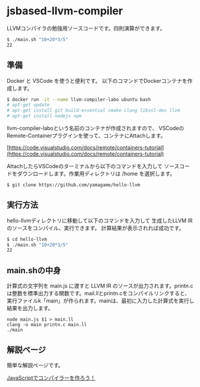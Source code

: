 # jsbased-llvm-compiler

LLVMコンパイラの勉強用ソースコードです。四則演算ができます。

```bash
$ ./main.sh "10+20*3/5"
22
```

## 準備

Docker と VSCode を使うと便利です。
以下のコマンドでDockerコンテナを作成します。

```bash
$ docker run -it --name llvm-compiler-labo ubuntu bash
# apt-get update
# apt-get install git build-essential cmake clang libssl-dev llvm
# apt-get install nodejs npm
```

llvm-compiler-laboという名前のコンテナが作成されますので、
VSCodeのRemote-Containerプラグインを使って、コンテナにAttachします。

[https://code.visualstudio.com/docs/remote/containers-tutorial](https://code.visualstudio.com/docs/remote/containers-tutorial)

AttachしたらVSCodeのターミナルから以下のコマンドを入力して
ソースコードをダウンロードします。作業用ディレクトリは /home を選択します。

```bash
$ git clone https://github.com/yamagame/hello-llvm
```

## 実行方法

hello-llvmディレクトリに移動して以下のコマンドを入力して
生成したLLVM IRのソースをコンパイル、実行できます。
計算結果が表示されれば成功です。

```bash
$ cd hello-llvm
$ ./main.sh "10+20*3/5"
22
```

## main.shの中身

計算式の文字列を main.js に渡すと LLVM IR のソースが出力されます。printn.cは整数を標準出力する関数です。mail.llとprintn.cをコンパイルリンクすると、実行ファイルk「main」が作られます。mainは、最初に入力した計算式を実行し結果を出力します。

```
node main.js $1 > main.ll
clang -o main printn.c main.ll
./main
```

## 解説ページ

簡単な解説ページです。

[JavaScriptでコンパイラーを作ろう！](https://docs.google.com/presentation/d/16ie8rmqRG5kGqXpT-3ae0EEKb8_8toa3qJBxrDbYpBU/edit?usp=sharing)
